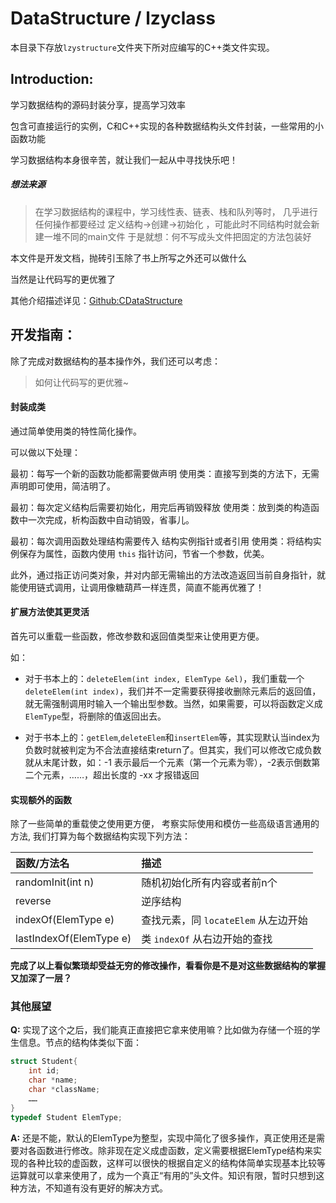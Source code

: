 # DataStructure / lzyclass

本目录下存放`lzystructure`文件夹下所对应编写的C++类文件实现。


## Introduction:

学习数据结构的源码封装分享，提高学习效率

包含可直接运行的实例，C和C++实现的各种数据结构头文件封装，一些常用的小函数功能

学习数据结构本身很辛苦，就让我们一起从中寻找快乐吧！



##### 想法来源

> 在学习数据结构的课程中，学习线性表、链表、栈和队列等时，
几乎进行任何操作都要经过 定义结构->创建->初始化 ，可能此时不同结构时就会新建一堆不同的main文件
于是就想：何不写成头文件把固定的方法包装好

本文件是开发文档，抛砖引玉除了书上所写之外还可以做什么

当然是让代码写的更优雅了

其他介绍描述详见：[Github:CDataStructure](https://github.com/Cangqifeng/CDataStructure)



## 开发指南：

除了完成对数据结构的基本操作外，我们还可以考虑：

> 如何让代码写的更优雅~

#### 封装成类

通过简单使用类的特性简化操作。

可以做以下处理：

最初：每写一个新的函数功能都需要做声明
使用类：直接写到类的方法下，无需声明即可使用，简洁明了。

最初：每次定义结构后需要初始化，用完后再销毁释放
使用类：放到类的构造函数中一次完成，析构函数中自动销毁，省事儿。

最初：每次调用函数处理结构需要传入 结构实例指针或者引用
使用类：将结构实例保存为属性，函数内使用 `this` 指针访问，节省一个参数，优美。

此外，通过指正访问类对象，并对内部无需输出的方法改造返回当前自身指针，就能使用链式调用，让调用像糖葫芦一样连贯，简直不能再优雅了！



#### 扩展方法使其更灵活

首先可以重载一些函数，修改参数和返回值类型来让使用更方便。

如：

- 对于书本上的：`deleteElem(int index, ElemType &el)`，我们重载一个`deleteElem(int index)`，我们并不一定需要获得接收删除元素后的返回值，就无需强制调用时输入一个输出型参数。当然，如果需要，可以将函数定义成`ElemType`型，将删除的值返回出去。


- 对于书本上的：`getElem`,`deleteElem`和`insertElem`等，其实现默认当index为负数时就被判定为不合法直接结束return了。但其实，我们可以修改它成负数就从末尾计数，如：-1 表示最后一个元素（第一个元素为零），-2表示倒数第二个元素，……，超出长度的 -xx 才报错返回



#### 实现额外的函数

除了一些简单的重载使之使用更方便，
考察实际使用和模仿一些高级语言通用的方法,
我们打算为每个数据结构实现下列方法：

| 函数/方法名             | 描述                                 |
| :---------------------- | :----------------------------------- |
| randomInit(int n)       | 随机初始化所有内容或者前n个          |
| reverse                 | 逆序结构                             |
| indexOf(ElemType e)     | 查找元素，同 `locateElem` 从左边开始 |
| lastIndexOf(ElemType e) | 类 `indexOf` 从右边开始的查找        |


**完成了以上看似繁琐却受益无穷的修改操作，看看你是不是对这些数据结构的掌握又加深了一层？**


### 其他展望

**Q:** 实现了这个之后，我们能真正直接把它拿来使用嘛？比如做为存储一个班的学生信息。节点的结构体类似下面：

```C
struct Student{
    int id;
    char *name;
    char *className;
    ……
}
typedef Student ElemType;
```

**A:** 还是不能，默认的ElemType为整型，实现中简化了很多操作，真正使用还是需要对各函数进行修改。除非现在定义成虚函数，定义需要根据ElemType结构来实现的各种比较的虚函数，这样可以很快的根据自定义的结构体简单实现基本比较等运算就可以拿来使用了，成为一个真正“有用的”头文件。知识有限，暂时只想到这种方法，不知道有没有更好的解决方式。
